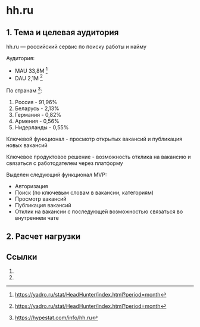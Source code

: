 # hh.ru

## 1. Тема и целевая аудитория

hh.ru — российский сервис по поиску работы и найму

Аудитория:
- MAU 33,8M [^1]
- DAU 2,1M [^1]

По странам [^2]:
1. Россия - 91,96%
2. Беларусь - 2,13%
3. Германия - 0,82%
4. Армения - 0,56%
5. Нидерланды - 0,55%

Ключевой функционал - просмотр открытых вакансий и публикация новых вакансий

Ключевое продуктовое решение - возможность отклика на вакансию и связаться с работодателем через платформу

Выделен следующий функционал MVP:
- Авторизация
- Поиск (по ключевым словам в вакансии, категориям)
- Просмотр вакансий
- Публикация вакансий
- Отклик на вакансии с последующей возможностью связаться во внутреннем чате

## 2. Расчет нагрузки


## Ссылки


1. [^1]: https://yadro.ru/stat/HeadHunter/index.html?period=month
2. [^2]: https://hypestat.com/info/hh.ru

